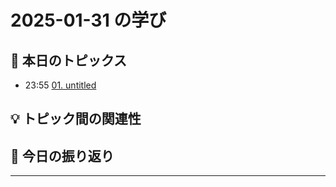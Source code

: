 # 2025-01-31 の学び

## 📝 本日のトピックス

- 23:55 [01. untitled](./01-untitled/)

## 💡 トピック間の関連性

## 📌 今日の振り返り

---
